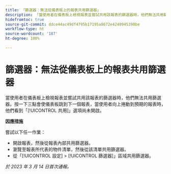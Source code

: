 ```yaml
---
title: 「篩選器：無法從儀表板上的報表共用篩選器」
description: 「當使用者在儀表板上檢視報表並嘗試共用該報表的篩選器時，他們無法共用篩選器。按一下三點會使儀表板跳到下一個報表，當使用者向上捲動到預期的報表時，他們看到「共用」選項尚未開啟。」
hidefromtoc: true
source-git-commit: ddce44ac49df4795b17195a8672e4240945398be
workflow-type: ht
source-wordcount: '187'
ht-degree: 100%

---
```



# 篩選器：無法從儀表板上的報表共用篩選器

當使用者在儀表板上檢視報表並嘗試共用該報表的篩選器時，他們無法共用篩選器。按一下三點會使儀表板跳到下一個報表，當使用者向上捲動到預期的報表時，他們看到「[!UICONTROL 共用]」選項尚未開啟。

**因應措施**

嘗試以下任一作業：

* 開啟報表，然後從報表內部共用篩選器。
* 瀏覽至報表所代表的物件清單，然後從該清單共用篩選器。
* 從「[!UICONTROL 設定] > [!UICONTROL 篩選器]」區域共用篩選器。

_於 2023 年 3 月 14 日首次通報。_

